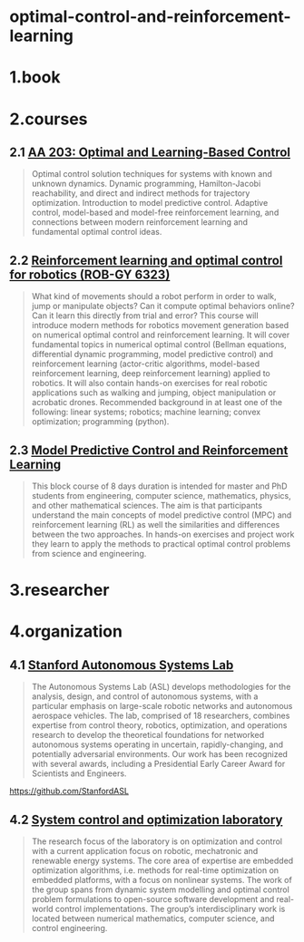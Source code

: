 # optimal-control-and-reinforcement-learning


# 1.book
# 2.courses

## 2.1 [AA 203: Optimal and Learning-Based Control](https://stanfordasl.github.io/aa203/)

> Optimal control solution techniques for systems with known and unknown dynamics. Dynamic programming, Hamilton-Jacobi reachability, and direct and indirect methods for trajectory optimization. Introduction to model predictive control. Adaptive control, model-based and model-free reinforcement learning, and connections between modern reinforcement learning and fundamental optimal control ideas.



## 2.2 [Reinforcement learning and optimal control for robotics (ROB-GY 6323)](http://bulletin.engineering.nyu.edu/preview_course_nopop.php?catoid=15&coid=38033)
> What kind of movements should a robot perform in order to walk, jump or manipulate objects? Can it compute optimal behaviors online? Can it learn this directly from trial and error? This course will introduce modern methods for robotics movement generation based on numerical optimal control and reinforcement learning. It will cover fundamental topics in numerical optimal control (Bellman equations, differential dynamic programming, model predictive control) and reinforcement learning (actor-critic algorithms, model-based reinforcement learning, deep reinforcement learning) applied to robotics. It will also contain hands-on exercises for real robotic applications such as walking and jumping, object manipulation or acrobatic drones. Recommended background in at least one of the following: linear systems; robotics; machine learning; convex optimization; programming (python).

## 2.3 [Model Predictive Control and Reinforcement Learning](https://www.syscop.de/teaching/ss2021/model-predictive-control-and-reinforcement-learning)

> This block course of 8 days duration is intended for master and PhD students from engineering, computer science, mathematics, physics, and other mathematical sciences. The aim is that participants understand the main concepts of model predictive control (MPC) and reinforcement learning (RL) as well the similarities and differences between the two approaches. In hands-on exercises and project work they learn to apply the methods to practical optimal control problems from science and engineering. 

# 3.researcher

# 4.organization

## 4.1 [Stanford Autonomous Systems Lab](https://stanfordasl.github.io/)

> The Autonomous Systems Lab (ASL) develops methodologies for the analysis, design, and control of autonomous systems, with a particular emphasis on large-scale robotic networks and autonomous aerospace vehicles. The lab, comprised of 18 researchers, combines expertise from control theory, robotics, optimization, and operations research to develop the theoretical foundations for networked autonomous systems operating in uncertain, rapidly-changing, and potentially adversarial environments. Our work has been recognized with several awards, including a Presidential Early Career Award for Scientists and Engineers.

https://github.com/StanfordASL

## 4.2 [System control and optimization laboratory](https://www.syscop.de/teaching)

> The research focus of the laboratory is on optimization and control with a current application focus on robotic, mechatronic and renewable energy systems. The core area of expertise are embedded optimization algorithms, i.e. methods for real-time optimization on embedded platforms, with a focus on nonlinear systems. The work of the group spans from dynamic system modelling and optimal control problem formulations to open-source software development and real-world control implementations. The group’s interdisciplinary work is located between numerical mathematics, computer science, and control engineering.
